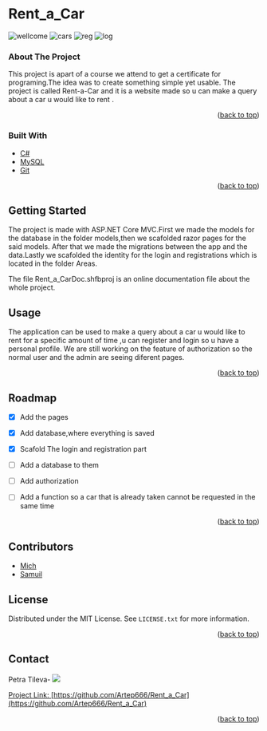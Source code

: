 # Rent_a_Car
![wellcome](https://user-images.githubusercontent.com/78253393/232049661-aaaed571-c860-453c-83df-899627ac87eb.png)
![cars](https://user-images.githubusercontent.com/78253393/232049716-dd606fab-4dbf-48df-933a-7e00277b35aa.png)
![reg](https://user-images.githubusercontent.com/78253393/232049739-568d4b71-8d9f-416d-a924-3fe88962f169.png)
![log](https://user-images.githubusercontent.com/78253393/232049794-9fa333ff-8de3-46a0-bbe8-b91840193cf4.png)



### About The Project
 


This project is apart of a course we attend to get a certificate for programing.The idea was to create something simple yet usable.
The project is called Rent-a-Car and it is a website made so u can make a query about a car u would like to rent .

<p align="right">(<a href="#top">back to top</a>)</p>



### Built With



* [C#](https://visualstudio.microsoft.com/)
* [MySQL](https://www.mysql.com/)
* [Git](https://git-scm.com)
<p align="right">(<a href="#top">back to top</a>)</p>



<!-- GETTING STARTED -->
## Getting Started
The project is made with ASP.NET Core MVC.First we made the models for the database in the folder models,then we scafolded razor pages for the said models.
After that we made the migrations between the app and the data.Lastly we scafolded the identity for the login and registrations which  is located in the folder Areas.

The file Rent_a_CarDoc.shfbproj is an online documentation file about the whole project.

<!-- USAGE EXAMPLES -->
## Usage

The application can be used to make a query about a car u would like to rent for a specific amount of time ,u can register and login so u have a personal profile.
We are still working on the feature of authorization so the normal user and the admin are seeing diferent pages.


<p align="right">(<a href="#top">back to top</a>)</p>



<!-- ROADMAP -->
## Roadmap


- [x] Add the pages
- [x] Add database,where everything is saved
- [x] Scafold The login and registration part
- [ ] Add a database to them 
- [ ] Add authorization
- [ ] Add a function so a car that is already taken cannot be requested in the same time
   
   


<p align="right">(<a href="#top">back to top</a>)</p>



<!-- CONTRIBUTING -->
## Contributors


* [Mich](https://github.com/SylphMich)
* [Samuil](https://github.com/Samsuno1)


<!-- LICENSE -->
## License

Distributed under the MIT License. See `LICENSE.txt` for more information.

<p align="right">(<a href="#top">back to top</a>)</p>



<!-- CONTACT -->
## Contact
Petra Tileva-<!-- <img src="https://img.shields.io/badge/-ritik-purple?style=flat-square&logo=instagram&logoColor=white&link=https://www.instagram.com/pinkdogg307/"/> -->
<a href="mailto: artepnikolaeva75@gmail.com">
 <img src="https://img.shields.io/badge/-Artep666-c14438?style=flat-square&logo=Gmail&logoColor=white&link=mailto:artepnikolaeva75@gmail.com"/>


Project Link: [https://github.com/Artep666/Rent_a_Car](https://github.com/Artep666/Rent_a_Car)

<p align="right">(<a href="#top">back to top</a>)</p>
